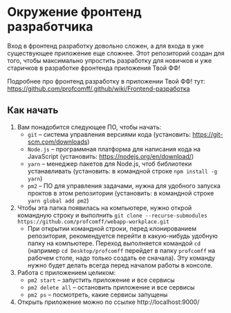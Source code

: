# Окружение фронтенд разработчика

Вход в фронтенд разработку довольно сложен, а для входа в уже существующее приложение еще сложнее. Этот репозиторий создан для того, чтобы максимально упростить разработку для новичков и уже старичков в разработке фронтенда приложения Твой ФФ!

Подробнее про фронтенд разработку в приложении Твой ФФ! тут: https://github.com/profcomff/.github/wiki/Frontend-разработка


## Как начать
1. Вам понадобится следующее ПО, чтобы начать:
   - `git` – система управления версиями кода (установить: https://git-scm.com/downloads)
   - `Node.js` – программная платформа для написания кода на JavaScript (установить: https://nodejs.org/en/download/)
   - `yarn` – менеджер пакетов для Node.js, чтоб библиотеки устанавливать (установить: в командной строке `npm install -g yarn`)
   - `pm2` – ПО для управления задачами, нужна для удобного запуска проктов в этом репозитории (установить: в командной строке `yarn global add pm2`)
2. Чтобы эта папка появилась на компьютере, нужно открой командную строку и выполнить `git clone --recurse-submodules https://github.com/profcomff/webapp-workplace.git`
   - При открытии командной строки, перед клонированием репозитория, рекомендуется перейти в какую-нибудь удобную папку на компьютере. Переход выполняется командой `cd` (например `cd Desktop/profcomff` перейдет в папку `profcomff` на рабочем столе, надо только создать ее сначала). Эту команду нужно будет делать всегда перед началом работы в консоле.
3. Работа с приложением целиком:
   - `pm2 start` – запустить приложение и все сервисы
   - `pm2 delete all` – остановить приложение и все сервисы
   - `pm2 ps` – посмотреть, какие сервисы запущены
4. Открыть приложение можно по ссылке http://localhost:9000/
